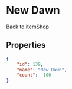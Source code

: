 # New Dawn

<no description available>

[Back to itemShop](../item-shops.md)

## Properties

```json
{
    "id": 139,
    "name": "New Dawn",
    "count": -100
}
```

